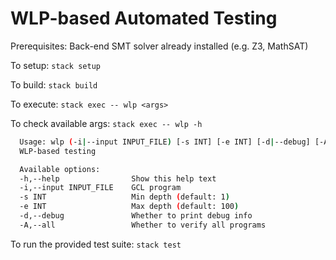 # WLP-based Automated Testing

Prerequisites: Back-end SMT solver already installed (e.g. Z3, MathSAT)

To setup: `stack setup`

To build: `stack build`

To execute: `stack exec -- wlp <args>`

To check available args: `stack exec -- wlp -h`

```bash
  Usage: wlp (-i|--input INPUT_FILE) [-s INT] [-e INT] [-d|--debug] [-A|--all]
  WLP-based testing

  Available options:
  -h,--help                Show this help text
  -i,--input INPUT_FILE    GCL program
  -s INT                   Min depth (default: 1)
  -e INT                   Max depth (default: 100)
  -d,--debug               Whether to print debug info
  -A,--all                 Whether to verify all programs
```

To run the provided test suite: `stack test`
